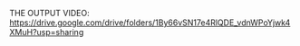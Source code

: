 THE OUTPUT VIDEO: https://drive.google.com/drive/folders/1By66vSN17e4RlQDE_vdnWPoYjwk4XMuH?usp=sharing
